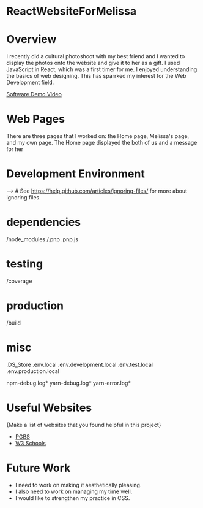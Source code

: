 # ReactWebsiteForMelissa

# Overview

I recently did a cultural photoshoot with my best friend and I wanted to display the photos onto the website and give it to her as a gift. I used JavaScript in React, which was a first timer for me. I enjoyed understanding the basics of web designing. This has sparrked my interest for the Web Development field.

[Software Demo Video](https://youtu.be/3KuwI_GP5aw)

# Web Pages

There are three pages that I worked on: the Home page, Melissa's page, and my own page. The Home page displayed the both of us and a message for her

# Development Environment

--> # See https://help.github.com/articles/ignoring-files/ for more about ignoring files.

# dependencies
/node_modules
/.pnp
.pnp.js

# testing
/coverage

# production
/build

# misc
.DS_Store
.env.local
.env.development.local
.env.test.local
.env.production.local

npm-debug.log*
yarn-debug.log*
yarn-error.log*


# Useful Websites

{Make a list of websites that you found helpful in this project}
* [PGBS](https://www.proglobalbusinesssolutions.com/css-hover-effects/#:~:text=A%20CSS%20hover%20effect%20causes%20a%20graphical%20interface,on%20the%20web%20page%20and%20improve%20site%20interactivity.) 
* [W3 Schools](https://www.w3schools.com/css/css3_transitions.asp)

# Future Work

* I need to work on making it aesthetically pleasing.
* I also need to work on managing my time well.
* I would like to strengthen my practice in CSS.

